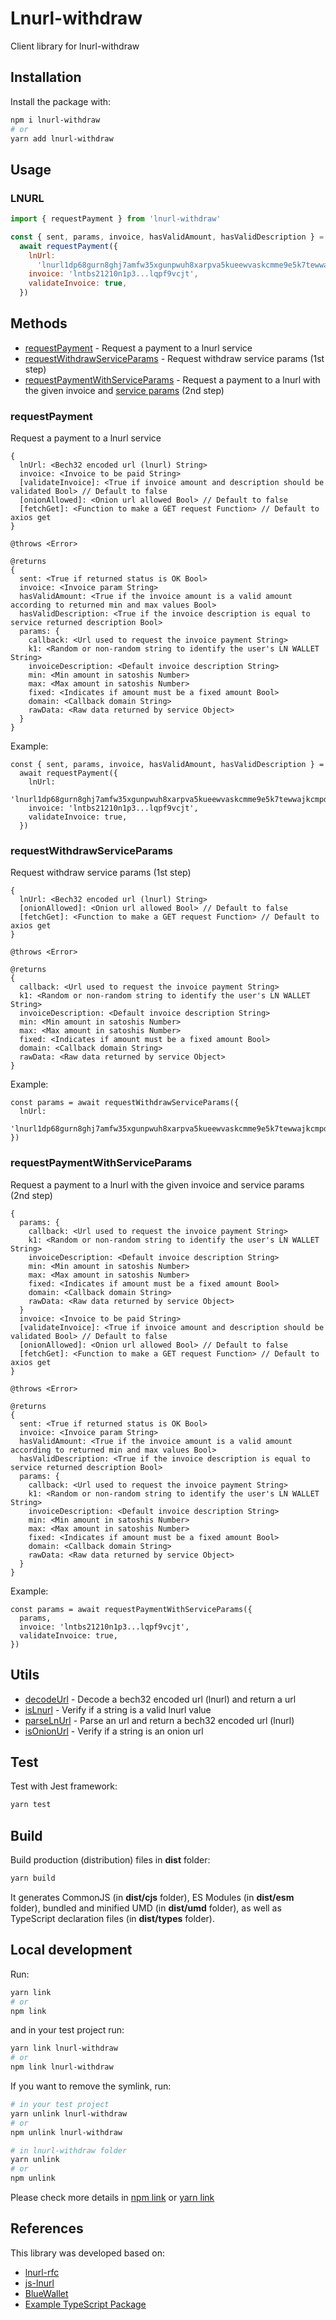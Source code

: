 # Lnurl-withdraw

Client library for lnurl-withdraw

## Installation

Install the package with:

```bash
npm i lnurl-withdraw
# or
yarn add lnurl-withdraw
```

## Usage

### LNURL

```js
import { requestPayment } from 'lnurl-withdraw'

const { sent, params, invoice, hasValidAmount, hasValidDescription } =
  await requestPayment({
    lnUrl:
      'lnurl1dp68gurn8ghj7amfw35xgunpwuh8xarpva5kueewvaskcmme9e5k7tewwajkcmpdddhx7amw9akxuatjd3mj7ar9wd6xjmn8jx0750',
    invoice: 'lntbs21210n1p3...lqpf9vcjt',
    validateInvoice: true,
  })
```

## Methods

- [requestPayment](#requestPayment) - Request a payment to a lnurl service
- [requestWithdrawServiceParams](#requestWithdrawServiceParams) - Request withdraw service params (1st step)
- [requestPaymentWithServiceParams](#requestPaymentWithServiceParams) - Request a payment to a lnurl with the given invoice and [service params](#requestWithdrawServiceParams) (2nd step)

### requestPayment

Request a payment to a lnurl service

```
{
  lnUrl: <Bech32 encoded url (lnurl) String>
  invoice: <Invoice to be paid String>
  [validateInvoice]: <True if invoice amount and description should be validated Bool> // Default to false
  [onionAllowed]: <Onion url allowed Bool> // Default to false
  [fetchGet]: <Function to make a GET request Function> // Default to axios get
}

@throws <Error>

@returns
{
  sent: <True if returned status is OK Bool>
  invoice: <Invoice param String>
  hasValidAmount: <True if the invoice amount is a valid amount according to returned min and max values Bool>
  hasValidDescription: <True if the invoice description is equal to service returned description Bool>
  params: {
    callback: <Url used to request the invoice payment String>
    k1: <Random or non-random string to identify the user's LN WALLET String>
    invoiceDescription: <Default invoice description String>
    min: <Min amount in satoshis Number>
    max: <Max amount in satoshis Number>
    fixed: <Indicates if amount must be a fixed amount Bool>
    domain: <Callback domain String>
    rawData: <Raw data returned by service Object>
  }
}
```

Example:

```node
const { sent, params, invoice, hasValidAmount, hasValidDescription } =
  await requestPayment({
    lnUrl:
      'lnurl1dp68gurn8ghj7amfw35xgunpwuh8xarpva5kueewvaskcmme9e5k7tewwajkcmpdddhx7amw9akxuatjd3mj7ar9wd6xjmn8jx0750',
    invoice: 'lntbs21210n1p3...lqpf9vcjt',
    validateInvoice: true,
  })
```

### requestWithdrawServiceParams

Request withdraw service params (1st step)

```
{
  lnUrl: <Bech32 encoded url (lnurl) String>
  [onionAllowed]: <Onion url allowed Bool> // Default to false
  [fetchGet]: <Function to make a GET request Function> // Default to axios get
}

@throws <Error>

@returns
{
  callback: <Url used to request the invoice payment String>
  k1: <Random or non-random string to identify the user's LN WALLET String>
  invoiceDescription: <Default invoice description String>
  min: <Min amount in satoshis Number>
  max: <Max amount in satoshis Number>
  fixed: <Indicates if amount must be a fixed amount Bool>
  domain: <Callback domain String>
  rawData: <Raw data returned by service Object>
}
```

Example:

```node
const params = await requestWithdrawServiceParams({
  lnUrl:
    'lnurl1dp68gurn8ghj7amfw35xgunpwuh8xarpva5kueewvaskcmme9e5k7tewwajkcmpdddhx7amw9akxuatjd3mj7ar9wd6xjmn8jx0750',
})
```

### requestPaymentWithServiceParams

Request a payment to a lnurl with the given invoice and service params (2nd step)

```
{
  params: {
    callback: <Url used to request the invoice payment String>
    k1: <Random or non-random string to identify the user's LN WALLET String>
    invoiceDescription: <Default invoice description String>
    min: <Min amount in satoshis Number>
    max: <Max amount in satoshis Number>
    fixed: <Indicates if amount must be a fixed amount Bool>
    domain: <Callback domain String>
    rawData: <Raw data returned by service Object>
  }
  invoice: <Invoice to be paid String>
  [validateInvoice]: <True if invoice amount and description should be validated Bool> // Default to false
  [onionAllowed]: <Onion url allowed Bool> // Default to false
  [fetchGet]: <Function to make a GET request Function> // Default to axios get
}

@throws <Error>

@returns
{
  sent: <True if returned status is OK Bool>
  invoice: <Invoice param String>
  hasValidAmount: <True if the invoice amount is a valid amount according to returned min and max values Bool>
  hasValidDescription: <True if the invoice description is equal to service returned description Bool>
  params: {
    callback: <Url used to request the invoice payment String>
    k1: <Random or non-random string to identify the user's LN WALLET String>
    invoiceDescription: <Default invoice description String>
    min: <Min amount in satoshis Number>
    max: <Max amount in satoshis Number>
    fixed: <Indicates if amount must be a fixed amount Bool>
    domain: <Callback domain String>
    rawData: <Raw data returned by service Object>
  }
}
```

Example:

```node
const params = await requestPaymentWithServiceParams({
  params,
  invoice: 'lntbs21210n1p3...lqpf9vcjt',
  validateInvoice: true,
})
```

## Utils

- [decodeUrl](#decodeUrl) - Decode a bech32 encoded url (lnurl) and return a url
- [isLnurl](#isLnurl) - Verify if a string is a valid lnurl value
- [parseLnUrl](#parseLnUrl) - Parse an url and return a bech32 encoded url (lnurl)
- [isOnionUrl](#isOnionUrl) - Verify if a string is an onion url

## Test

Test with Jest framework:

```bash
yarn test
```

## Build

Build production (distribution) files in **dist** folder:

```bash
yarn build
```

It generates CommonJS (in **dist/cjs** folder), ES Modules (in **dist/esm** folder), bundled and minified UMD (in **dist/umd** folder), as well as TypeScript declaration files (in **dist/types** folder).

## Local development

Run:

```bash
yarn link
# or
npm link
```

and in your test project run:

```bash
yarn link lnurl-withdraw
# or
npm link lnurl-withdraw
```

If you want to remove the symlink, run:

```bash
# in your test project
yarn unlink lnurl-withdraw
# or
npm unlink lnurl-withdraw

# in lnurl-withdraw folder
yarn unlink
# or
npm unlink
```

Please check more details in [npm link](https://docs.npmjs.com/cli/v6/commands/npm-link) or [yarn link](https://yarnpkg.com/cli/link)

## References

This library was developed based on:

- [lnurl-rfc](https://github.com/fiatjaf/lnurl-rfc)
- [js-lnurl](https://github.com/fiatjaf/js-lnurl)
- [BlueWallet](https://github.com/BlueWallet/BlueWallet)
- [Example TypeScript Package ](https://github.com/tomchen/example-typescript-package)
